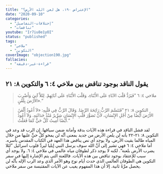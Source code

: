 ```yaml
---
title: "الإعتراض ١٩٠، هل لعن الله الأرض؟"
date: "2020-09-10"
categories:
  - "إختلافات-التفاصيل"
  - "تناقضات"
youtube: "Ir7iu8e1yOI"
status: "published"
tags:
  - "ملاخي"
  - "التكوين"
coverImage: "objection190.jpg"
fallacies:
  - "قراءة-غير-دقيقة"
---
```


## **يقول الناقد بوجود تناقض بين ملاخي ٤: ٦ والتكوين ٨: ٢١**

> ملاخي ٤: ٦ ”فَيَرُدُّ قَلْبَ الآبَاءِ عَلَى الأَبْنَاءِ، وَقَلْبَ الأَبْنَاءِ عَلَى آبَائِهِمْ. لِئَلاَّ آتِيَ وَأَضْرِبَ الأَرْضَ بِلَعْنٍ».“

> التكوين ٨: ٢١ ”فَتَنَسَّمَ الرَّبُّ رَائِحَةَ الرِّضَا. وَقَالَ الرَّبُّ فِي قَلْبِهِ: «لاَ أَعُودُ أَلْعَنُ الأَرْضَ أَيْضًا مِنْ أَجْلِ الإِنْسَانِ، لأَنَّ تَصَوُّرَ قَلْبِ الإِنْسَانِ شِرِّيرٌ مُنْذُ حَدَاثَتِهِ. وَلاَ أَعُودُ أَيْضًا أُمِيتُ كُلَّ حَيٍّ كَمَا فَعَلْتُ.“

لقد فشل الناقد في قراءة هذه الآيات بدقة وأمانة ضمن سياقها. إن الرب قد وعد في التكوين ٨: ٢١-٢٢ بأنه لن يلعن الأرض من جديد بمعنى أنَّه لن يمحو كلَّ حيٍّ عليها من خلال المياه طالما بقيت الأرض. ولا يوجد أي نص يناقض هذا العهد في الكتاب المقدس بأسره. أما ملاخي ٤: ٦ فهي تشير إلى أنَّ الله سوف يرسل النبي إيليا ليردَّ قلوب اسرائيل ”لئلا يضرب الأرض بلعنة“. لكنه لا يوجد ذكر لطوفان مياه عالمي في ملاخي ٤: ٦. ولا يوجد أي سبب للإعتقاد بوجود تناقض بين هذه الآيات. فاللعنة التي يتم الإشارة إليها في سفر التكوين هي الطوفان العالمي الذي حدث أيام نوح وهو الأمر الذي وعد الرب الإله بأنَّه لن يحصل مرَّةً ثانية. إلا أن هذا المفهوم يغيب عن الآيات المقتبسة من سفر ملاخي.

